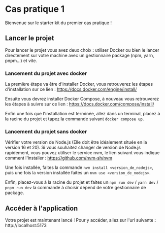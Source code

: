 # Cas pratique 1

Bienvenue sur le starter kit du premier cas pratique !

## Lancer le projet

Pour lancer le projet vous avez deux choix : utiliser Docker ou bien le lancer directement sur votre machine avec un gestionnaire package (npm, yarn, pnpm...) et vite.

### Lancement du projet avec docker

La première étape va être d'installer Docker, vous retrouverez les étapes d'installation sur ce lien : https://docs.docker.com/engine/install/

Ensuite vous devrez installer Docker Compose, à nouveau vous retrouverez les étapes à suivre sur ce lien : https://docs.docker.com/compose/install/

Enfin une fois que l'installation est terminée, allez dans un terminal, placez à la racine du projet et tapez la commande suivant `docker compose up`.

### Lancement du projet sans docker

Vérifier votre version de Node.js (Elle doit être idéalement située en la version 16 et 20).
Si vous souhaitez changer de version de Node.js rapidement, vous pouvez utiliser le service nvm, le lien suivant vous indique comment l'installer : https://github.com/nvm-sh/nvm

Une fois installée, faites la commande `nvm install <version_de_nodejs>`, puis une fois la version installée faites un `nvm use <version_de_nodejs>`.

Enfin, placez-vous à la racine du projet et faites un `npm run dev` / `yarn dev` / `pnpm run dev` la commande à choisir dépend de votre gestionnaire de package.

## Accéder à l'application

Votre projet est maintenant lancé ! Pour y accéder, allez sur l'url suivante : http://localhost:5173